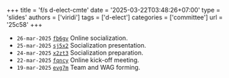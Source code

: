 +++
title = 'f/s d-elect-cmte'
date = '2025-03-22T03:48:26+07:00'
type = 'slides'
authors = ['viridi']
tags = ['d-elect']
categories = ['committee']
url = '25c58'
+++

+ `26-mar-2025` [`fb6gv`](https://osf.io/fb6gv) Online socialization.
+ `25-mar-2025` [`sj5x2`](https://osf.io/sj5x2) Socialization presentation.
+ `24-mar-2025` [`x2zt3`](https://osf.io/x2zt3) Socialization preparation.
+ `22-mar-2025` [`fqncy`](https://osf.io/fqncy) Online kick-off meeting.
+ `19-mar-2025` [`evg7m`](https://osf.io/evg7m) Team and WAG forming.
